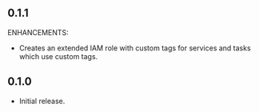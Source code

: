 ## 0.1.1

ENHANCEMENTS:

* Creates an extended IAM role with custom tags for services and tasks which use custom tags.

## 0.1.0

* Initial release.
